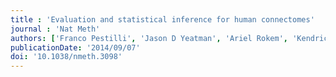 ```yaml
---
title : 'Evaluation and statistical inference for human connectomes'
journal : 'Nat Meth'
authors: ['Franco Pestilli', 'Jason D Yeatman', 'Ariel Rokem', 'Kendrick N Kay', 'Brian A Wandell']
publicationDate: '2014/09/07'
doi: '10.1038/nmeth.3098'
---
```


